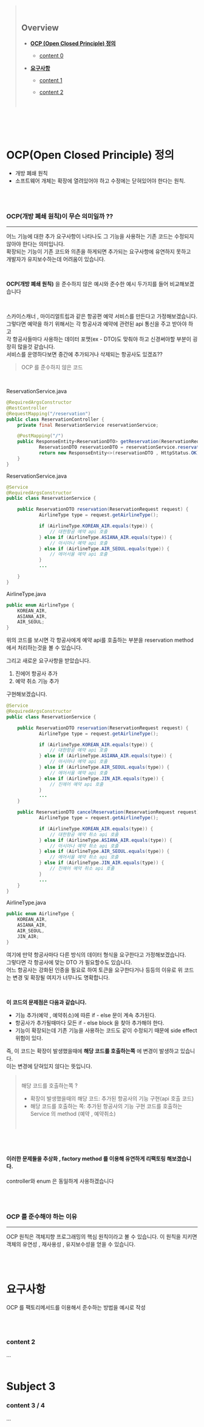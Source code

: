 > <br>
>
> ## **Overview**
>
> - [**OCP (Open Closed Principle) 정의**](#ocp-open-closed-principle-란)
>   - [content 0](#content-0)
> - [**요구사항**](#요구사항)
>
>   - [content 1](#content-1)
>   - [content 2](#content-2)
>
>     <br>

<br />
<br />
<br />

# **OCP(Open Closed Principle) 정의**

- 개방 폐쇄 원칙
- 소프트웨어 개체는 확장에 열려있어야 하고 수정에는 닫혀있어야 한다는 원칙.

<br>
<br>

### **OCP(개방 폐쇄 원칙)이 무슨 의미일까 ??**

<hr>

어느 기능에 대한 추가 요구사항이 나타나도 그 기능을 사용하는 기존 코드는 수정되지 않아야 한다는 의미입니다.  
확장되는 기능이 기존 코드와 의존을 하게되면 추가되는 요구사항에 유연하지 못하고  
개발자가 유지보수하는데 어려움이 있습니다.

<br>

**OCP(개방 폐쇄 원칙)** 을 준수하지 않은 예시와 준수한 예시 두가지를 들어 비교해보겠습니다

<br>

스카이스캐너 , 마이리얼트립과 같은 항공편 예약 서비스를 만든다고 가정해보겠습니다.  
그렇다면 예약을 하기 위해서는 각 항공사과 예약에 관련된 api 통신을 주고 받아야 하고  
각 항공사들마다 사용하는 데이터 포맷(ex - DTO)도 맞춰야 하고 신경써야할 부분이 굉장히 많을것 같습니다.  
서비스를 운영하다보면 중간에 추가되거나 삭제되는 항공사도 있겠죠??

> OCP 를 준수하지 않은 코드

<br>

ReservationService.java

```java
@RequiredArgsConstructor
@RestController
@RequestMapping("/reservation")
public class ReservationController {
	private final ReservationService reservationService;

	@PostMapping("/")
	public ResponseEntity<ReservationDTO> getReservation(ReservationRequest request) {
			ReservationDTO reservationDTO = reservationService.reservation(request);
			return new ResponseEntity<>(reservationDTO , HttpStatus.OK);
	}
}

```

ReservationService.java

```java
@Service
@RequiredArgsConstructor
public class ReservationService {

	public ReservationDTO reservation(ReservationRequest request) {
			AirlineType type = request.getAirlineType();

			if (AirlineType.KOREAN_AIR.equals(type)) {
				// 대한항공 예약 api 호출
			} else if (AirlineType.ASIANA_AIR.equals(type)) {
				// 아시아나 예약 api 호출
			} else if (AirlineType.AIR_SEOUL.equals(type)) {
				// 에어서울 예약 api 호출
			}
			...

	}
}
```

AirlineType.java

```java
public enum AirlineType {
	KOREAN_AIR,
	ASIANA_AIR,
	AIR_SEOUL;
}
```

위의 코드를 보시면 각 항공사에게 예약 api를 호출하는 부분을 reservation method 에서 처리하는것을 볼 수 있습니다.

그리고 새로운 요구사항을 받았습니다.

1. 진에어 항공사 추가
2. 예약 취소 기능 추가

구현해보겠습니다.

```java
@Service
@RequiredArgsConstructor
public class ReservationService {

	public ReservationDTO reservation(ReservationRequest request) {
			AirlineType type = request.getAirlineType();

			if (AirlineType.KOREAN_AIR.equals(type)) {
				// 대한항공 예약 api 호출
			} else if (AirlineType.ASIANA_AIR.equals(type)) {
				// 아시아나 예약 api 호출
			} else if (AirlineType.AIR_SEOUL.equals(type)) {
				// 에어서울 예약 api 호출
			} else if (AirlineType.JIN_AIR.equals(type)) {
				// 진에어 예약 api 호출
			}
			...
	}

	public ReservationDTO cancelReservation(ReservationRequest request) {
			AirlineType type = request.getAirlineType();

			if (AirlineType.KOREAN_AIR.equals(type)) {
				// 대한항공 예약 취소 api 호출
			} else if (AirlineType.ASIANA_AIR.equals(type)) {
				// 아시아나 예약 취소 api 호출
			} else if (AirlineType.AIR_SEOUL.equals(type)) {
				// 에어서울 예약 취소 api 호출
			} else if (AirlineType.JIN_AIR.equals(type)) {
				// 진에어 예약 취소 api 호출
			}
			...
	}
}
```

AirlineType.java

```java
public enum AirlineType {
	KOREAN_AIR,
	ASIANA_AIR,
	AIR_SEOUL,
	JIN_AIR;
}
```

여기에 만약 항공사마다 다른 방식의 데이터 형식을 요구한다고 가정해보겠습니다.  
그렇다면 각 항공사에 맞는 DTO 가 필요할수도 있습니다.  
어느 항공사는 강화된 인증을 필요로 하여 토큰을 요구한다거나 등등의 이유로 위 코드는 변경 및 확장될 여지가 너무나도 명확합니다.

<br>

**이 코드의 문제점은 다음과 같습니다.**

- 기능 추가(예약 , 예약취소)에 따른 if - else 문이 계속 추가된다.
- 항공사가 추가될때마다 모든 if - else block 을 찾아 추가해야 한다.
- 기능이 확장되는데 기존 기능을 사용하는 코드도 같이 수정되기 때문에 side effect 위험이 있다.

즉, 이 코드는 확장이 발생했을때에 **해당 코드를 호출하는쪽** 에 변경이 발생하고 있습니다.  
이는 변경에 닫혀있지 않다는 뜻입니다.

> <br>
> 해당 코드를 호출하는쪽 ?
>
> - 확장이 발생했을때의 해당 코드: 추가된 항공사의 기능 구현(api 호출 코드)
> - 해당 코드를 호출하는 쪽: 추가된 항공사의 기능 구현 코드를 호출하는 Service 의 method (예약 , 예약취소)
>
> <br>

<br>
<br>

#### **이러한 문제들을 추상화 , factory method 를 이용해 유연하게 리팩토링 해보겠습니다.**

controller와 enum 은 동일하게 사용하겠습니다

<br>
<br>

### **OCP 를 준수해야 하는 이유**

<hr>

OCP 원칙은 객체지향 프로그래밍의 핵심 원칙이라고 볼 수 있습니다.
이 원칙을 지키면 객체의 유연성 , 재사용성 , 유지보수성을 얻을 수 있습니다.

<br>
<br>

# **요구사항**

OCP 를 팩토리메서드를 이용해서 준수하는 방법을 예시로 작성

<br>
<br>

### content 2

...
<br>
<br>

# **Subject 3**

### content 3 / 4

...
<br>

```

```
